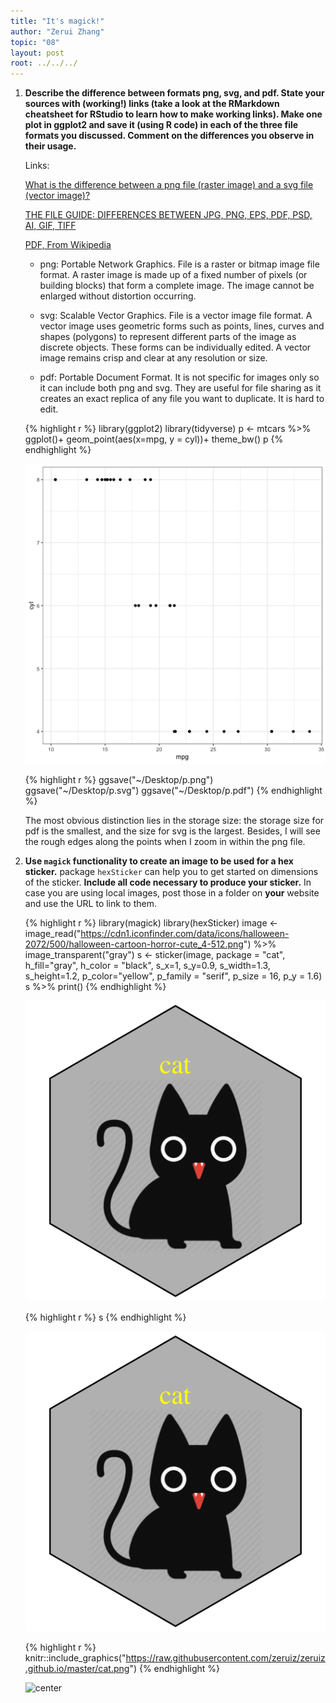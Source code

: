 ```yaml
---
title: "It's magick!"
author: "Zerui Zhang"
topic: "08"
layout: post
root: ../../../
---
```


1. **Describe the difference between formats png, svg, and pdf. State your sources with (working!) links (take a look at the RMarkdown cheatsheet for RStudio to learn how to make working links). Make one plot in ggplot2 and save it (using R code) in each of the three file formats you discussed. Comment on the differences you observe in their usage.**

    Links:
    
    [What is the difference between a png file (raster image) and a svg file (vector image)?](http://asiapacific.anu.edu.au/mapsonline/faq/what-difference-between-png-file-raster-image-and-svg-file-vector-image)

    [THE FILE GUIDE: DIFFERENCES BETWEEN JPG, PNG, EPS, PDF, PSD, AI, GIF, TIFF](https://builtbytophat.com/file-guide-differences-between-jpg-png-eps-pdf-psd-ai-gif-tiff/)

    [PDF, From Wikipedia](https://en.wikipedia.org/wiki/PDF)

    * png: Portable Network Graphics. File is a raster or bitmap image file format. A raster image is made up of a fixed number of  pixels (or building blocks) that form a complete image. The image cannot be enlarged without distortion occurring.

    * svg: Scalable Vector Graphics. File is a vector image file format. A vector image uses geometric forms such as points, lines, curves and shapes (polygons) to represent different parts of the image as discrete objects. These forms can be individually edited. A vector image remains crisp and clear at any resolution or size.

    * pdf: Portable Document Format. It is not specific for images only so it can include both png and svg. They are useful for file sharing as it creates an exact replica of any file you want to duplicate. It is hard to edit.
    
    
    {% highlight r %}
    library(ggplot2)
    library(tidyverse)
    p <- mtcars %>% ggplot()+
      geom_point(aes(x=mpg, y = cyl))+
      theme_bw()
    p
    {% endhighlight %}
    
    ![center](../figure/08/ZeruiZhang/unnamed-chunk-1-1.png)
    
    {% highlight r %}
    ggsave("~/Desktop/p.png")
    ggsave("~/Desktop/p.svg")
    ggsave("~/Desktop/p.pdf")
    {% endhighlight %}

    The most obvious distinction lies in the storage size: the storage size for pdf is the smallest, and the size for svg is the largest. Besides, I will see the rough edges along the points when I zoom in within the png file.


2. **Use `magick` functionality to create an image to be used for a hex sticker.**  package `hexSticker` can help you to get started on dimensions of the sticker. **Include all code necessary to produce your sticker.** In case you are using local images, post those in a folder on **your** website and use the URL to link to them.

    
    {% highlight r %}
    library(magick)
    library(hexSticker)
    image <- image_read("https://cdn1.iconfinder.com/data/icons/halloween-2072/500/halloween-cartoon-horror-cute_4-512.png") %>% image_transparent("gray")
    s <- sticker(image, package = "cat", h_fill="gray", h_color = "black", s_x=1, s_y=0.9, s_width=1.3, s_height=1.2, p_color="yellow", p_family = "serif", p_size = 16, p_y = 1.6)
    s %>% print()
    {% endhighlight %}
    
    ![center](../figure/08/ZeruiZhang/unnamed-chunk-2-1.png)
    
    {% highlight r %}
    s
    {% endhighlight %}
    
    ![center](../figure/08/ZeruiZhang/unnamed-chunk-2-2.png)
    
    {% highlight r %}
    knitr::include_graphics("https://raw.githubusercontent.com/zeruiz/zeruiz.github.io/master/cat.png")
    {% endhighlight %}
    
    ![center](.https://raw.githubusercontent.com/zeruiz/zeruiz.github.io/master/cat.png)


